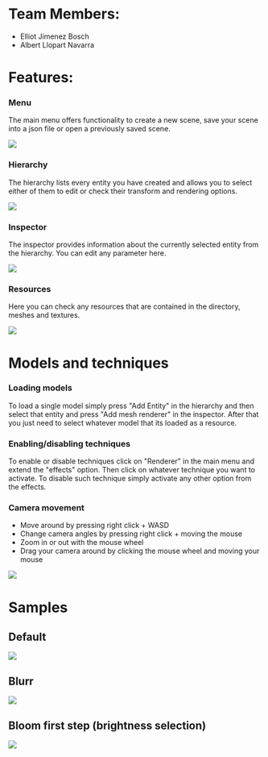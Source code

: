 # Team Members:

- Elliot Jimenez Bosch
- Albert Llopart Navarra

# Features:

### Menu

The main menu offers functionality to create a new scene, save your scene into a json file or open a previously saved scene.

![](images/menu.PNG)

### Hierarchy

The hierarchy lists every entity you have created and allows you to select either of them to edit or check their transform and rendering options.

![](images/hierarchy.PNG)

### Inspector

The inspector provides information about the currently selected entity from the hierarchy. You can edit any parameter here.

![](images/inspector.PNG)

### Resources

Here you can check any resources that are contained in the directory, meshes and textures.

![](images/resources.PNG)

# Models and techniques

### Loading models

To load a single model simply press "Add Entity" in the hierarchy and then select that entity and press "Add mesh renderer" in the inspector. After that you just need to select whatever model that its loaded as a resource.

### Enabling/disabling techniques

To enable or disable techniques click on "Renderer" in the main menu and extend the "effects" option. Then click on whatever technique you want to activate. To disable such technique simply activate any other option from the effects.

### Camera movement

- Move around by pressing right click + WASD
- Change camera angles by pressing right click + moving the mouse
- Zoom in or out with the mouse wheel
- Drag your camera around by clicking the mouse wheel and moving your mouse

![](images/scene1.PNG)

# Samples

## Default

![](images/scene2.PNG)

## Blurr

![](images/scene2blur.PNG)

## Bloom first step (brightness selection)

![](images/scene2bloom.PNG)
